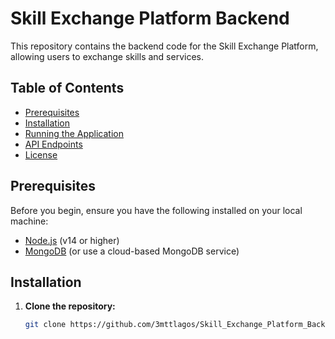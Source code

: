 # Skill Exchange Platform Backend

This repository contains the backend code for the Skill Exchange Platform, allowing users to exchange skills and services.

## Table of Contents
- [Prerequisites](#prerequisites)
- [Installation](#installation)
- [Running the Application](#running-the-application)
- [API Endpoints](#api-endpoints)
- [License](#license)

## Prerequisites

Before you begin, ensure you have the following installed on your local machine:

- [Node.js](https://nodejs.org/) (v14 or higher)
- [MongoDB](https://www.mongodb.com/try/download/community) (or use a cloud-based MongoDB service)

## Installation

1. **Clone the repository:**

   ```bash
   git clone https://github.com/3mttlagos/Skill_Exchange_Platform_Backend.git
